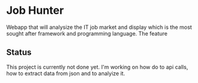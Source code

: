 # Job Hunter

Webapp that will analysize the IT job market and display which is the most sought after framework and programming language. The feature 

## Status

This project is currently not done yet. I'm working on how do to api calls, how to extract data from json and to analyize it.